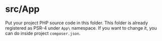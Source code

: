 # src/App

Put your project PHP source code in this folder. This folder is already registered as PSR-4 under `App\` namespace.
If you want to change it, you can do inside project `composer.json`.

